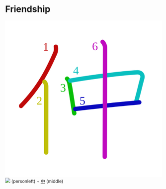 # Friendship
![4ef2](Kanji/kanji-colorize/4ef2.svg)
![](http://www.kanjidamage.com/assets/radsmall/man-d0fa8d3e87b0dcd06a7777a6693f057bfe7d041f88edfa20c6663c61cf324435.jpg) (personleft) + [中](Vocabulary/中.md) (middle)